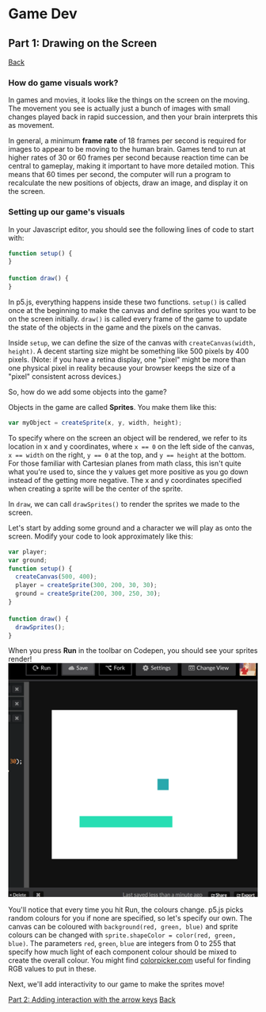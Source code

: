# Game Dev
## Part 1: Drawing on the Screen
<a href="README.md#Instructions">Back</a>

### How do game visuals work?

In games and movies, it looks like the things on the screen on the moving. The movement you see is actually just a bunch of images with small changes played back in rapid succession, and then your brain interprets this as movement.

In general, a minimum **frame rate** of 18 frames per second is required for images to appear to be moving to the human brain. Games tend to run at higher rates of 30 or 60 frames per second because reaction time can be central to gameplay, making it important to have more detailed motion. This means that 60 times per second, the computer will run a program to recalculate the new positions of objects, draw an image, and display it on the screen.

### Setting up our game's visuals

In your Javascript editor, you should see the following lines of code to start with:

```js
function setup() {
}

function draw() {
}
```

In p5.js, everything happens inside these two functions. `setup()` is called once at the beginning to make the canvas and define sprites you want to be on the screen initially. `draw()` is called every frame of the game to update the state of the objects in the game and the pixels on the canvas.

Inside `setup`, we can define the size of the canvas with `createCanvas(width, height)`. A decent starting size might be something like 500 pixels by 400 pixels. (Note: if you have a retina display, one "pixel" might be more than one physical pixel in reality because your browser keeps the size of a "pixel" consistent across devices.)

So, how do we add some objects into the game?

Objects in the game are called **Sprites**. You make them like this:
```js
var myObject = createSprite(x, y, width, height);
```

To specify where on the screen an object will be rendered, we refer to its location in x and y coordinates, where `x == 0` on the left side of the canvas, `x == width` on the right, `y == 0` at the top, and `y == height` at the bottom. For those familiar with Cartesian planes from math class, this isn't quite what you're used to, since the y values get more positive as you go down instead of the getting more negative. The x and y coordinates specified when creating a sprite will be the center of the sprite.

In `draw`, we can call `drawSprites()` to render the sprites we made to the screen.

Let's start by adding some ground and a character we will play as onto the screen. Modify your code to look approximately like this:

```js
var player;
var ground;
function setup() {
  createCanvas(500, 400);
  player = createSprite(300, 200, 30, 30);
  ground = createSprite(200, 300, 250, 30);
}

function draw() {
  drawSprites();
}
```

When you press **Run** in the toolbar on Codepen, you should see your sprites render!
<img src="screenshots/1-sprites.png" />

You'll notice that every time you hit Run, the colours change. p5.js picks random colours for you if none are specified, so let's specify our own. The canvas can be coloured with `background(red, green, blue)` and sprite colours can be changed with `sprite.shapeColor = color(red, green, blue)`. The parameters `red`, `green`, `blue` are integers from 0 to 255 that specify how much light of each component colour should be mixed to create the overall colour. You might find <a href="http://www.colorpicker.com" target="_blank">colorpicker.com</a> useful for finding RGB values to put in these.

Next, we'll add interactivity to our game to make the sprites move!

<a href="part2.md">Part 2: Adding interaction with the arrow keys</a>
<a href="README.md#Instructions">Back</a>
